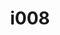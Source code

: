 ---
title: i008
text: Quando sei in coda, ti capita più spesso di
options:
  a: 
    text: scambiare quattro chiacchiere con i vicini
    dimension: E
  b:
    text: rimanere concentrato sulle tue cose
    dimension: I
---